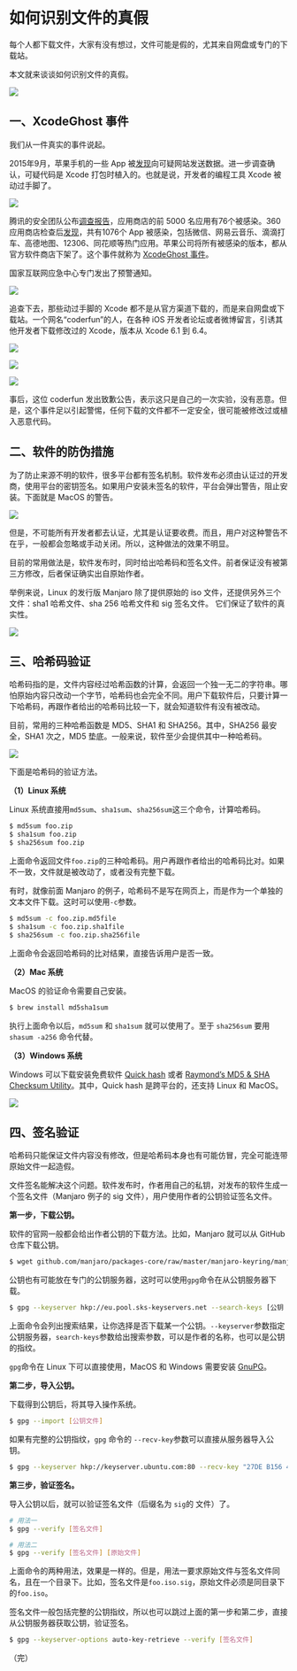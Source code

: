 # 如何识别文件的真假

每个人都下载文件，大家有没有想过，文件可能是假的，尤其来自网盘或专门的下载站。

本文就来谈谈如何识别文件的真假。

![](https://cdn.beekka.com/blogimg/asset/201911/bg2019112604.jpg)

## 一、XcodeGhost 事件

我们从一件真实的事件说起。

2015年9月，苹果手机的一些 App 被[发现](https://web.archive.org/web/20150920191633/http://drops.wooyun.org/news/8864)向可疑网站发送数据。进一步调查确认，可疑代码是 Xcode 打包时植入的。也就是说，开发者的编程工具 Xcode 被动过手脚了。

![](https://cdn.beekka.com/blogimg/asset/201911/bg2019112605.jpg)

腾讯的安全团队公布[调查报告](https://security.tencent.com/index.php/blog/msg/96)，应用商店的前 5000 名应用有76个被感染。360 应用商店检查后[发现](https://www.anquanke.com/post/id/82436)，共有1076个 App 被感染，包括微信、网易云音乐、滴滴打车、高德地图、12306、同花顺等热门应用。苹果公司将所有被感染的版本，都从官方软件商店下架了。这个事件就称为 [XcodeGhost 事件](https://zh.wikipedia.org/wiki/XcodeGhost%E9%A3%8E%E6%B3%A2)。

国家互联网应急中心专门发出了预警通知。

![](https://cdn.beekka.com/blogimg/asset/201911/bg2019112606.jpg)

追查下去，那些动过手脚的 Xcode 都不是从官方渠道下载的，而是来自网盘或下载站。一个网名“coderfun”的人，在各种 iOS 开发者论坛或者微博留言，引诱其他开发者下载修改过的 Xcode，版本从 Xcode 6.1 到 6.4。

![](https://cdn.beekka.com/blogimg/asset/201911/bg2019112607.jpg)

![](https://cdn.beekka.com/blogimg/asset/201911/bg2019112608.jpg)

![](https://cdn.beekka.com/blogimg/asset/201911/bg2019112609.jpg)

事后，这位 coderfun 发出致歉公告，表示这只是自己的一次实验，没有恶意。但是，这个事件足以引起警惕，任何下载的文件都不一定安全，很可能被修改过或植入恶意代码。

## 二、软件的防伪措施

为了防止来源不明的软件，很多平台都有签名机制。软件发布必须由认证过的开发商，使用平台的密钥签名。如果用户安装未签名的软件，平台会弹出警告，阻止安装。下面就是 MacOS 的警告。

![](https://cdn.beekka.com/blogimg/asset/201911/bg2019112511.jpg)

但是，不可能所有开发者都去认证，尤其是认证要收费。而且，用户对这种警告不在乎，一般都会忽略或手动关闭。所以，这种做法的效果不明显。

目前的常用做法是，软件发布时，同时给出哈希码和签名文件。前者保证没有被第三方修改，后者保证确实出自原始作者。

举例来说，Linux 的发行版 Manjaro 除了提供原始的 iso 文件，还提供另外三个文件：sha1 哈希文件、sha 256 哈希文件和 sig 签名文件。 它们保证了软件的真实性。

![](https://cdn.beekka.com/blogimg/asset/201911/bg2019112512.jpg)

## 三、哈希码验证

哈希码指的是，文件内容经过哈希函数的计算，会返回一个独一无二的字符串。哪怕原始内容只改动一个字节，哈希码也会完全不同。用户下载软件后，只要计算一下哈希码，再跟作者给出的哈希码比较一下，就会知道软件有没有被改动。

目前，常用的三种哈希函数是 MD5、SHA1 和 SHA256。其中，SHA256 最安全，SHA1 次之，MD5 垫底。一般来说，软件至少会提供其中一种哈希码。

![](https://cdn.beekka.com/blogimg/asset/201911/bg2019112610.jpg)

下面是哈希码的验证方法。

**（1）Linux 系统**

Linux 系统直接用`md5sum`、`sha1sum`、`sha256sum`这三个命令，计算哈希码。

```bash
$ md5sum foo.zip
$ sha1sum foo.zip
$ sha256sum foo.zip
```

上面命令返回文件`foo.zip`的三种哈希码。用户再跟作者给出的哈希码比对。如果不一致，文件就是被改动了，或者没有完整下载。

有时，就像前面 Manjaro 的例子，哈希码不是写在网页上，而是作为一个单独的文本文件下载。这时可以使用`-c`参数。

```bash
$ md5sum -c foo.zip.md5file
$ sha1sum -c foo.zip.sha1file
$ sha256sum -c foo.zip.sha256file
```

上面命令会返回哈希码的比对结果，直接告诉用户是否一致。

**（2）Mac 系统**

MacOS 的验证命令需要自己安装。

```bash
$ brew install md5sha1sum
```

执行上面命令以后，`md5sum` 和 `sha1sum` 就可以使用了。至于 `sha256sum` 要用 `shasum -a256` 命令代替。

**（3）Windows 系统**

Windows 可以下载安装免费软件 [Quick hash](https://www.quickhash-gui.org/) 或者 [Raymond’s MD5 & SHA Checksum Utility](https://download.cnet.com/MD5-SHA-Checksum-Utility/3000-2092_4-10911445.html)。其中，Quick hash 是跨平台的，还支持 Linux 和 MacOS。

![](https://cdn.beekka.com/blogimg/asset/201911/bg2019112513.jpg)

## 四、签名验证

哈希码只能保证文件内容没有修改，但是哈希码本身也有可能仿冒，完全可能连带原始文件一起造假。

文件签名能解决这个问题。软件发布时，作者用自己的私钥，对发布的软件生成一个签名文件（Manjaro 例子的 sig 文件），用户使用作者的公钥验证签名文件。

**第一步，下载公钥。**

软件的官网一般都会给出作者公钥的下载方法。比如，Manjaro 就可以从 GitHub 仓库下载公钥。

```bash
$ wget github.com/manjaro/packages-core/raw/master/manjaro-keyring/manjaro.gpg
```

公钥也有可能放在专门的公钥服务器，这时可以使用`gpg`命令在从公钥服务器下载。

```bash
$ gpg --keyserver hkp://eu.pool.sks-keyservers.net --search-keys [公钥 ID]
```

上面命令会列出搜索结果，让你选择是否下载某一个公钥。`--keyserver`参数指定公钥服务器，`search-keys`参数给出搜索参数，可以是作者的名称，也可以是公钥的指纹。

`gpg`命令在 Linux 下可以直接使用，MacOS 和 Windows 需要安装 [GnuPG](https://gnupg.org/download/index.html)。

**第二步，导入公钥。**

下载得到公钥后，将其导入操作系统。

```bash
$ gpg --import [公钥文件]
```

如果有完整的公钥指纹，`gpg` 命令的 `--recv-key`参数可以直接从服务器导入公钥。

```bash
$ gpg --keyserver hkp://keyserver.ubuntu.com:80 --recv-key "27DE B156 44C6 B3CF 3BD7 D291 300F 846B A25B AE09"
```

**第三步，验证签名。**

导入公钥以后，就可以验证签名文件（后缀名为 `sig`的 文件）了。

```bash
# 用法一
$ gpg --verify [签名文件]

# 用法二
$ gpg --verify [签名文件] [原始文件]
```

上面命令的两种用法，效果是一样的。但是，用法一要求原始文件与签名文件同名，且在一个目录下。比如，签名文件是`foo.iso.sig`，原始文件必须是同目录下的`foo.iso`。

签名文件一般包括完整的公钥指纹，所以也可以跳过上面的第一步和第二步，直接从公钥服务器获取公钥，验证签名。

```bash
$ gpg --keyserver-options auto-key-retrieve --verify [签名文件]
```

（完）

